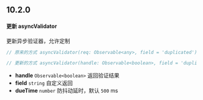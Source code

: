 ## 10.2.0

#### 更新 asyncValidator

更新异步验证器，允许定制

```typescript
// 原来的方式 asyncValidator(req: Observable<any>, field = 'duplicated'): Observable<any> 

// 更新的方式 asyncValidator(handle: Observable<boolean>, field = 'duplicated', dueTime = 500): Observable<any>
```

- **handle** `Observable<boolean>` 返回验证结果
- **field** `string` 自定义返回
- **dueTime** `number` 防抖动延时，默认 `500` ms